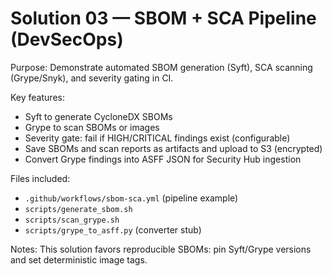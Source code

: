 # Solution 03 — SBOM + SCA Pipeline (DevSecOps)

Purpose: Demonstrate automated SBOM generation (Syft), SCA scanning (Grype/Snyk), and severity gating in CI.

Key features:
- Syft to generate CycloneDX SBOMs
- Grype to scan SBOMs or images
- Severity gate: fail if HIGH/CRITICAL findings exist (configurable)
- Save SBOMs and scan reports as artifacts and upload to S3 (encrypted)
- Convert Grype findings into ASFF JSON for Security Hub ingestion

Files included:
- `.github/workflows/sbom-sca.yml` (pipeline example)
- `scripts/generate_sbom.sh`
- `scripts/scan_grype.sh`
- `scripts/grype_to_asff.py` (converter stub)

Notes: This solution favors reproducible SBOMs: pin Syft/Grype versions and set deterministic image tags.
